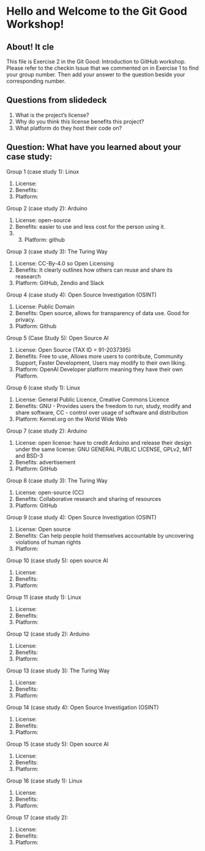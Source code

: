 # Hello and Welcome to the Git Good Workshop! 

## About! It cle

This file is Exercise 2 in the Git Good: Introduction to GitHub workshop. 
Please refer to the checkin Issue that we commented on in Exercise 1 to find your group number. Then add your answer to the question beside your corresponding number.

## Questions from slidedeck
1. What is the project’s license?
2. Why do you think this license benefits this project?
3. What platform do they host their code on?

## Question: What have you learned about your case study:

Group 1 (case study 1): Linux
1. License: 
2. Benefits: 
3. Platform: 

Group 2 (case study 2): Arduino
1. License: open-source
2. Benefits: easier to use and less cost for the person using it.
3. 3. Platform: github

Group 3 (case study 3): The Turing Way
1. License: CC-By-4.0 so Open Licensing 
2. Benefits: It clearly outlines how others can reuse and share its reasearch
3. Platform: GitHub, Zendio and Slack

Group 4 (case study 4): Open Source Investigation (OSINT)
1. License: Public Domain
2. Benefits: Open source, allows for transparency of data use. Good for privacy.
3. Platform: Github

Group 5 (Case Study 5): Open Source AI 
1. License: Open Source (TAX ID = 91-2037395)
2. Benefits: Free to use, Allows more users to contribute, Community Support, Faster Development, Users may modify to their own liking.  
3. Platform: OpenAI Developer platform meaning they have their own Platform. 

Group 6 (case study 1): Linux
1. License: General Public Licence, Creative Commons Licence
2. Benefits: GNU - Provides users the freedom to run, study, modify and share software, CC - control over usage of software and distribution
3. Platform: Kernel.org on the World Wide Web

Group 7 (case study 2): Arduino
1. License: open license: have to credit Arduino and release their design under the same license: GNU GENERAL PUBLIC LICENSE, GPLv2, MIT and BSD-3
2. Benefits: advertisement
3. Platform: GitHub

Group 8 (case study 3): The Turing Way
1. License: open-source (CC)
2. Benefits: Collaborative research and sharing of resources
3. Platform: GitHub

Group 9 (case study 4): Open Source Investigation (OSINT)
1. License: Open source
2. Benefits: Can help people hold themselves accountable by uncovering violations of human rights
3. Platform: 

Group 10 (case study 5): open source AI
1. License: 
2. Benefits:
3. Platform: 

Group 11 (case study 1): Linux
1. License: 
2. Benefits: 
3. Platform: 

Group 12 (case study 2): Arduino
1. License: 
2. Benefits:
3. Platform: 

Group 13 (case study 3): The Turing Way
1. License: 
2. Benefits:
3. Platform: 

Group 14 (case study 4): Open Source Investigation (OSINT)
1. License: 
2. Benefits:
3. Platform: 

Group 15 (case study 5): Open source AI
1. License: 
2. Benefits:
3. Platform: 

Group 16 (case study 1): Linux
1. License: 
2. Benefits:
3. Platform: 

Group 17 (case study 2): 
1. License: 
2. Benefits:
3. Platform: 

